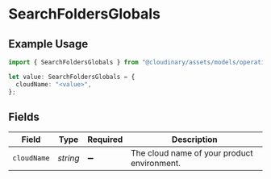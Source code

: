 # SearchFoldersGlobals

## Example Usage

```typescript
import { SearchFoldersGlobals } from "@cloudinary/assets/models/operations";

let value: SearchFoldersGlobals = {
  cloudName: "<value>",
};
```

## Fields

| Field                                       | Type                                        | Required                                    | Description                                 |
| ------------------------------------------- | ------------------------------------------- | ------------------------------------------- | ------------------------------------------- |
| `cloudName`                                 | *string*                                    | :heavy_minus_sign:                          | The cloud name of your product environment. |